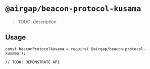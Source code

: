 # `@airgap/beacon-protocol-kusama`

> TODO: description

## Usage

```
const beaconProtocolkusama = require('@airgap/beacon-protocol-kusama');

// TODO: DEMONSTRATE API
```
